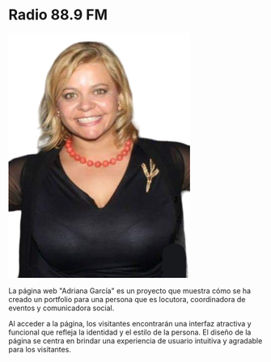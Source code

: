 # Radio 88.9 FM

![](https://github.com/NicolasJNunez/Radio-FM-88.9/blob/main/img/adri-2.png?raw=true)

La página web "Adriana García" es un proyecto que muestra cómo se ha creado un portfolio para una persona que es locutora, coordinadora de eventos y comunicadora social.

Al acceder a la página, los visitantes encontrarán una interfaz atractiva y funcional que refleja la identidad y el estilo de la persona. El diseño de la página se centra en brindar una experiencia de usuario intuitiva y agradable para los visitantes.
